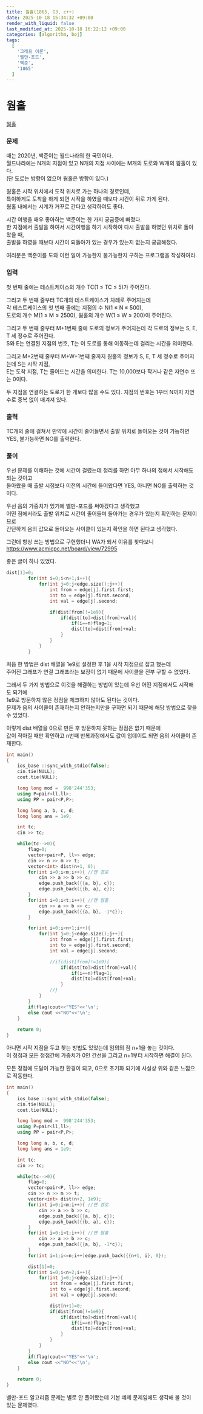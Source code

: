 ```yaml
---
title: 웜홀(1865, G3, c++)
date: 2025-10-18 15:34:32 +09:00
render_with_liquid: false
last_modified_at: 2025-10-18 16:22:12 +09:00
categories: [algorithm, boj]
tags:
  [
    '그래프 이론',
    '벨만-포드',
    '백준',                  
    '1865'
  ]
---
```

# **웜홀**

[웜홀](https://www.acmicpc.net/problem/1865)

### 문제 
때는 2020년, 백준이는 월드나라의 한 국민이다.<br>
월드나라에는 N개의 지점이 있고 N개의 지점 사이에는 M개의 도로와 W개의 웜홀이 있다.<br>
(단 도로는 방향이 없으며 웜홀은 방향이 있다.)<br>

웜홀은 시작 위치에서 도착 위치로 가는 하나의 경로인데,<br>
특이하게도 도착을 하게 되면 시작을 하였을 때보다 시간이 뒤로 가게 된다.<br>
웜홀 내에서는 시계가 거꾸로 간다고 생각하여도 좋다.

시간 여행을 매우 좋아하는 백준이는 한 가지 궁금증에 빠졌다.<br>
한 지점에서 출발을 하여서 시간여행을 하기 시작하여 다시 출발을 하였던 위치로 돌아왔을 때,<br>
출발을 하였을 때보다 시간이 되돌아가 있는 경우가 있는지 없는지 궁금해졌다.

여러분은 백준이를 도와 이런 일이 가능한지 불가능한지 구하는 프로그램을 작성하여라.

### 입력
첫 번째 줄에는 테스트케이스의 개수 TC(1 ≤ TC ≤ 5)가 주어진다.<br>

그리고 두 번째 줄부터 TC개의 테스트케이스가 차례로 주어지는데<br>
각 테스트케이스의 첫 번째 줄에는 지점의 수 N(1 ≤ N ≤ 500),<br>
도로의 개수 M(1 ≤ M ≤ 2500), 웜홀의 개수 W(1 ≤ W ≤ 200)이 주어진다.<br>

그리고 두 번째 줄부터 M+1번째 줄에 도로의 정보가 주어지는데 각 도로의 정보는 S, E, T 세 정수로 주어진다.<br>
S와 E는 연결된 지점의 번호, T는 이 도로를 통해 이동하는데 걸리는 시간을 의미한다.<br>

그리고 M+2번째 줄부터 M+W+1번째 줄까지 웜홀의 정보가 S, E, T 세 정수로 주어지는데 S는 시작 지점,<br>
E는 도착 지점, T는 줄어드는 시간을 의미한다. T는 10,000보다 작거나 같은 자연수 또는 0이다.

두 지점을 연결하는 도로가 한 개보다 많을 수도 있다. 지점의 번호는 1부터 N까지 자연수로 중복 없이 매겨져 있다.

### 출력
TC개의 줄에 걸쳐서 만약에 시간이 줄어들면서 출발 위치로 돌아오는 것이 가능하면 YES, 불가능하면 NO를 출력한다.

### 풀이
우선 문제를 이해하는 것에 시간이 걸렸는데 정리를 하면 아무 하나의 점에서 시작해도 되는 것이고<br>
돌아왔을 때 출발 시점보다 이전의 시간에 들어왔다면 YES, 아니면 NO를 출력하는 것이다.

우선 음의 가중치가 있기에 벨만-포드를 써야겠다고 생각했고<br>
어떤 점에서라도 출발 위치로 시간이 줄어들며 돌아가는 경우가 있는지 확인하는 문제이므로<br>
간단하게 음의 값으로 돌아오는 사이클이 있는지 확인을 하면 된다고 생각했다.<br>

그런데 항상 쓰는 방법으로 구현했더니 WA가 되서 이유를 찾다보니 
https://www.acmicpc.net/board/view/72995

좋은 글이 하나 있었다.<br>

```c++
dist[1]=0;
        for(int i=0;i<n+1;i++){
            for(int j=0;j<edge.size();j++){
                int from = edge[j].first.first;
                int to = edge[j].first.second;
                int val = edge[j].second;

                if(dist[from]!=1e9){
                    if(dist[to]>dist[from]+val){
                        if(i==n)flag=1;
                        dist[to]=dist[from]+val;
                    }
                }
            }
        }
```

처음 한 방법은 dist 배열을 1e9로 설정한 후 1을 시작 지점으로 잡고 했는데<br>
주어진 그래프가 연결 그래프라는 보장이 없기 때문에 사이클을 전부 구할 수 없었다.<br>

그래서 두 가지 방법으로 이것을 해결하는 방법이 있는데 우선 어떤 지점에서도 시작해도 되기에<br>
1e9로 방문하지 않은 정점을 체크하지 않아도 된다는 것이다.<br>
문제가 음의 사이클이 존재하는지 안하는지만을 구하면 되기 때문에 해당 방법으로 찾을 수 있었다.<br>

이렇게 dist 배열을 0으로 만든 후 방문하지 못하는 정점은 없기 때문에<br>
값이 작아질 때만 확인하고 n번째 반복과정에서도 값이 업데이트 되면 음의 사이클이 존재한다.<br>
```c++
int main()
{
    ios_base ::sync_with_stdio(false);
    cin.tie(NULL);
    cout.tie(NULL);

    long long mod =  998'244'353;
    using P=pair<ll,ll>;
    using PP = pair<P,P>;

    long long a, b, c, d;
    long long ans = 1e9;

    int tc;
    cin >> tc;

    while(tc-->0){
        flag=0;
        vector<pair<P, ll>> edge;
        cin >> n >> m >> t;
        vector<int> dist(n+1, 0);
        for(int i=0;i<m;i++){ //얜 경로
            cin >> a >> b >> c;
            edge.push_back({{a, b}, c});
            edge.push_back({{b, a}, c});
        }
        for(int i=0;i<t;i++){ //얜 웜홀
            cin >> a >> b >> c;
            edge.push_back({{a, b}, -1*c});
        }

        for(int i=0;i<n+1;i++){
            for(int j=0;j<edge.size();j++){
                int from = edge[j].first.first;
                int to = edge[j].first.second;
                int val = edge[j].second;

                //if(dist[from]!=1e9){
                    if(dist[to]>dist[from]+val){
                        if(i==n)flag=1;
                        dist[to]=dist[from]+val;
                    }
                //}
            }
        }
        if(flag)cout<<"YES"<<'\n';
        else cout <<"NO"<<'\n';
    }
    
    return 0;
}
```

아니면 시작 지점을 두고 찾는 방법도 있었는데 임의의 점 n+1을 놓는 것이다.<br>
이 정점과 모든 정점간에 가중치가 0인 간선을 그리고 n+1부터 시작하면 해결이 된다.<br>

모든 정점에 도달이 가능한 환경이 되고, 0으로 초기화 되기에 사실상 위와 같은 느낌으로 작동한다.<br>
```c++
int main()
{
    ios_base ::sync_with_stdio(false);
    cin.tie(NULL);
    cout.tie(NULL);

    long long mod =  998'244'353;
    using P=pair<ll,ll>;
    using PP = pair<P,P>;

    long long a, b, c, d;
    long long ans = 1e9;

    int tc;
    cin >> tc;

    while(tc-->0){
        flag=0;
        vector<pair<P, ll>> edge;
        cin >> n >> m >> t;
        vector<int> dist(n+2, 1e9);
        for(int i=0;i<m;i++){ //얜 경로
            cin >> a >> b >> c;
            edge.push_back({{a, b}, c});
            edge.push_back({{b, a}, c});
        }
        for(int i=0;i<t;i++){ //얜 웜홀
            cin >> a >> b >> c;
            edge.push_back({{a, b}, -1*c});
        }
        for(int i=1;i<=n;i++)edge.push_back({{n+1, i}, 0});

        dist[1]=0;
        for(int i=0;i<n+2;i++){
            for(int j=0;j<edge.size();j++){
                int from = edge[j].first.first;
                int to = edge[j].first.second;
                int val = edge[j].second;

                dist[n+1]=0;
                if(dist[from]!=1e9){
                    if(dist[to]>dist[from]+val){
                        if(i==n)flag=1;
                        dist[to]=dist[from]+val;
                    }
                }
            }
        }
        if(flag)cout<<"YES"<<'\n';
        else cout <<"NO"<<'\n';
    }
    
    return 0;
}
```

벨만-포드 알고리즘 문제는 별로 안 풀어봤는데 기본 예제 문제임에도 생각해 볼 것이 있는 문제였다.<br>